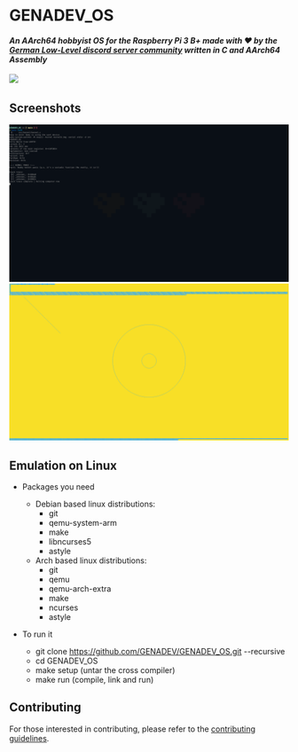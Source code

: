 # GENADEV_OS

#### _An AArch64 hobbyist OS for the Raspberry Pi 3 B+ made with ❤️ by the [German Low-Level discord server community](https://disboard.org/server/819953014953476126) written in C and AArch64 Assembly_

<a href="https://discord.gg/jPNNeZqMwR"> <img src="https://img.shields.io/discord/819953014953476126?label=discord"> </a>

## Screenshots
<img src="https://github.com/GENADEV/GENADEV_OS/blob/main/screenshots/uart%20output.png"> </a>
<img src="https://github.com/GENADEV/GENADEV_OS/blob/main/screenshots/framebuffer.png"> </a>

## Emulation on Linux

- Packages you need
  - Debian based linux distributions:
    - git
    - qemu-system-arm
    - make
    - libncurses5
    - astyle
  - Arch based linux distributions:
    - git
    - qemu
    - qemu-arch-extra
    - make
    - ncurses
    - astyle

- To run it
  - git clone https://github.com/GENADEV/GENADEV_OS.git --recursive
  - cd GENADEV_OS
  - make setup (untar the cross compiler)
  - make run   (compile, link and run)

## Contributing

For those interested in contributing, please refer to the [contributing guidelines](https://github.com/GENADEV/GENADEV_OS/blob/main/CONTRIBUTING.md).
